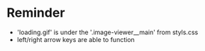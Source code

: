# Reminder

- 'loading.gif' is under the '.image-viewer\_\_main' from styls.css
- left/right arrow keys are able to function
